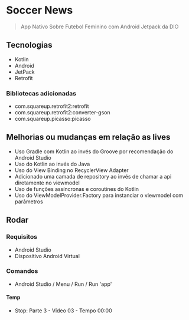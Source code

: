 # Soccer News

> App Nativo Sobre Futebol Feminino com Android Jetpack da DIO

## Tecnologias

- Kotlin
- Android
- JetPack
- Retrofit

### Bibliotecas adicionadas

- com.squareup.retrofit2:retrofit
- com.squareup.retrofit2:converter-gson
- com.squareup.picasso:picasso

## Melhorias ou mudanças em relação as lives

- Uso Gradle com Kotlin ao invés do Groove por recomendação do Android Studio
- Uso do Kotlin ao invés do Java
- Uso do View Binding no RecyclerView Adapter
- Adicionado uma camada de repository ao invés de chamar a api diretamente no viewmodel
- Uso de funções assíncronas e coroutines do Kotlin
- Uso do ViewModelProvider.Factory para instanciar o viewmodel com parâmetros

## Rodar

### Requisitos

- Android Studio
- Dispositivo Android Virtual

### Comandos

- Android Studio / Menu / Run / Run 'app'

#### Temp

- Stop: Parte 3 - Vídeo 03 - Tempo 00:00
